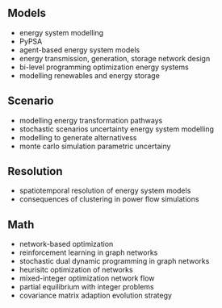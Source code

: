 ## Models
- energy system modelling
- PyPSA
- agent-based energy system models
- energy transmission, generation, storage network design
- bi-level programming optimization energy systems
- modelling renewables and energy storage

## Scenario
- modelling energy transformation pathways
- stochastic scenarios uncertainty energy system modelling
- modelling to generate alternativess
- monte carlo simulation parametric uncertainy

## Resolution
- spatiotemporal resolution of energy system models
- consequences of clustering in power flow simulations

## Math
- network-based optimization
- reinforcement learning in graph networks
- stochastic dual dynamic programming in graph networks
- heurisitc optimization of networks
- mixed-integer optimization network flow
- partial equilibrium with integer problems
- covariance matrix adaption evolution strategy